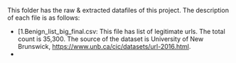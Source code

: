 

This folder has the raw & extracted datafiles of this project. The description of each file is as follows:

* [1.Benign_list_big_final.csv: This file has list of legitimate urls. The total count is 35,300. The source of the dataset is University of New Brunswick, https://www.unb.ca/cic/datasets/url-2016.html. 
* 

